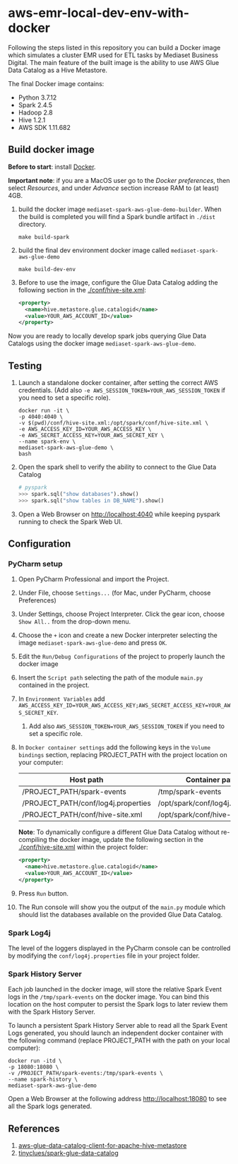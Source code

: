 # aws-emr-local-dev-env-with-docker

Following the steps listed in this repository you can build a Docker image which
simulates a cluster EMR used for ETL tasks by Mediaset Business Digital.
The main feature of the built image is the ability to use AWS Glue Data Catalog as a Hive Metastore.

The final Docker image contains:
- Python 3.7.12
- Spark 2.4.5
- Hadoop 2.8
- Hive 1.2.1
- AWS SDK 1.11.682


## Build docker image

**Before to start**: install [Docker](https://docs.docker.com/).

**Important note**: if you are a MacOS user go to the _Docker preferences_, then select _Resources_, and under 
_Advance_ section increase RAM to (at least) 4GB.

1) build the docker image `mediaset-spark-aws-glue-demo-builder`. When the build is completed you will find a Spark bundle artifact in `./dist` directory.
  
   ```shell
   make build-spark
   ```

2) build the final dev environment docker image called `mediaset-spark-aws-glue-demo`

   ```shell
   make build-dev-env
   ```

3) Before to use the image, configure the Glue Data Catalog adding the following
section in the [./conf/hive-site.xml](conf/hive-site.xml):

   ```xml
   <property>
     <name>hive.metastore.glue.catalogid</name>
     <value>YOUR_AWS_ACCOUNT_ID</value>
   </property>
   ```

Now you are ready to locally develop spark jobs querying Glue Data Catalogs using the docker image `mediaset-spark-aws-glue-demo`.

## Testing

1) Launch a standalone docker container, after setting the correct AWS credentials.
   (Add also `-e AWS_SESSION_TOKEN=YOUR_AWS_SESSION_TOKEN` if you need to set a specific role).

   ```shell
   docker run -it \
   -p 4040:4040 \
   -v $(pwd)/conf/hive-site.xml:/opt/spark/conf/hive-site.xml \
   -e AWS_ACCESS_KEY_ID=YOUR_AWS_ACCESS_KEY \
   -e AWS_SECRET_ACCESS_KEY=YOUR_AWS_SECRET_KEY \
   --name spark-env \
   mediaset-spark-aws-glue-demo \
   bash
   ```

2) Open the spark shell to verify the ability to connect to the Glue Data Catalog

   ```python
   # pyspark
   >>> spark.sql("show databases").show()
   >>> spark.sql("show tables in DB_NAME").show()
   ```

3) Open a Web Browser on [http://localhost:4040](http://localhost:4040) while keeping pyspark running to check the Spark Web UI.

## Configuration

### PyCharm setup

1. Open PyCharm Professional and import the Project.
2. Under File, choose `Settings...` (for Mac, under PyCharm, choose Preferences)
3. Under Settings, choose Project Interpreter. Click the gear icon, choose `Show All..` from the drop-down menu.
4. Choose the `+` icon and create a new Docker interpreter selecting the image `mediaset-spark-aws-glue-demo` and press `OK`.
5. Edit the `Run/Debug Configurations` of the project to properly launch the docker image
6. Insert the `Script path` selecting the path of the module `main.py` contained in the project.
7. In `Environment Variables` add `AWS_ACCESS_KEY_ID=YOUR_AWS_ACCESS_KEY;AWS_SECRET_ACCESS_KEY=YOUR_AWS_SECRET_KEY`.
   1. Add also `AWS_SESSION_TOKEN=YOUR_AWS_SESSION_TOKEN` if you need to set a specific role.
8. In `Docker container settings` add the following keys in the `Volume bindings` section, replacing PROJECT_PATH with the project location on your computer:

   | Host path                           | Container path                   |
   |-------------------------------------|----------------------------------|
   | /PROJECT_PATH/spark-events          | /tmp/spark-events                |
   | /PROJECT_PATH/conf/log4j.properties | /opt/spark/conf/log4j.properties |
   | /PROJECT_PATH/conf/hive-site.xml    | /opt/spark/conf/hive-site.xml    |

   **Note**: To dynamically configure a different Glue Data Catalog without re-compiling
   the docker image, update the following section in the [./conf/hive-site.xml](conf/hive-site.xml) within the project folder:

   ```xml
   <property>
     <name>hive.metastore.glue.catalogid</name>
     <value>YOUR_AWS_ACCOUNT_ID</value>
   </property>
   ```

9. Press `Run` button.
10. The Run console will show you the output of the `main.py` module which should list the databases available on the provided Glue Data Catalog.


### Spark Log4j
The level of the loggers displayed in the PyCharm console can be controlled by modifying the `conf/log4j.properties` file in your project folder.

### Spark History Server
Each job launched in the docker image, will store the relative Spark Event logs in the `/tmp/spark-events` on the docker image.
You can bind this location on the host computer to persist the Spark logs to later review them with the Spark History Server.

To launch a persistent Spark History Server able to read all the Spark Event Logs generated,
you should launch an independent docker container with the following command (replace PROJECT_PATH with the path on your local computer):

```shell
docker run -itd \
-p 18080:18080 \
-v /PROJECT_PATH/spark-events:/tmp/spark-events \
--name spark-history \
mediaset-spark-aws-glue-demo
```

Open a Web Browser at the following address [http://localhost:18080](http://localhost:18080) to see all the Spark logs generated.

## References

1) [aws-glue-data-catalog-client-for-apache-hive-metastore](https://github.com/awslabs/aws-glue-data-catalog-client-for-apache-hive-metastore)
2) [tinyclues/spark-glue-data-catalog](https://github.com/tinyclues/spark-glue-data-catalog)
